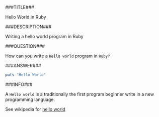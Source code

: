 ###TITLE###

Hello World in Ruby

###DESCRIPTION###

Writing a hello world program in Ruby

###QUESTION###

How can you write a `Hello world` program in `Ruby?`

###ANSWER###

```ruby
puts "Hello World"
```

###INFO###

A `Hello world` is a traditionally the first program beginner write in a new programming language.

See wikipedia for [hello world](https://en.wikipedia.org/wiki/%22Hello%2C_World!%22_program)
